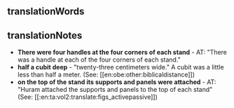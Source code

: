 ## translationWords


## translationNotes

* **There were four handles at the four corners of each stand** - AT: "There was a handle at each of the four corners of each stand."
* **half a cubit deep** - "twenty-three centimeters wide." A cubit was a little less than half a meter. (See: [[en:obe:other:biblicaldistance]])
* **on the top of the stand its supports and panels were attached** - AT: "Huram attached the supports and panels to the top of each stand" (See: [[:en:ta:vol2:translate:figs_activepassive]])
